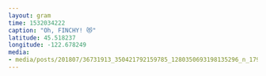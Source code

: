 ```yaml
---
layout: gram
time: 1532034222
caption: "Oh, FINCHY! 😻"
latitude: 45.518237
longitude: -122.678249
media:
- media/posts/201807/36731913_350421792159785_1280350693198135296_n_17961382180006835.jpg
---
```

